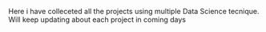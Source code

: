 Here i have colleceted all the projects using multiple Data Science tecnique.
Will keep updating about each project in coming days

